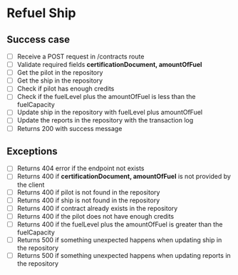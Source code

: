 # Refuel Ship

## Success case
- [ ] Receive a POST request in /contracts route
- [ ] Validate required fields **certificationDocument, amountOfFuel**
- [ ] Get the pilot in the repository
- [ ] Get the ship in the repository
- [ ] Check if pilot has enough credits
- [ ] Check if the fuelLevel plus the amountOfFuel is less than the fuelCapacity
- [ ] Update ship in the repository with fuelLevel plus amountOfFuel
- [ ] Update the reports in the repository with the transaction log
- [ ] Returns 200 with success message

## Exceptions
- [ ] Returns 404 error if the endpoint not exists
- [ ] Returns 400 if **certificationDocument, amountOfFuel** is not provided by the client
- [ ] Returns 400 if pilot is not found in the repository
- [ ] Returns 400 if ship is not found in the repository
- [ ] Returns 400 if contract already exists in the repository
- [ ] Returns 400 if the pilot does not have enough credits
- [ ] Returns 400 if the fuelLevel plus the amountOfFuel is greater than the fuelCapacity
- [ ] Returns 500 if something unexpected happens when updating ship in the repository
- [ ] Returns 500 if something unexpected happens when updating reports in the repository